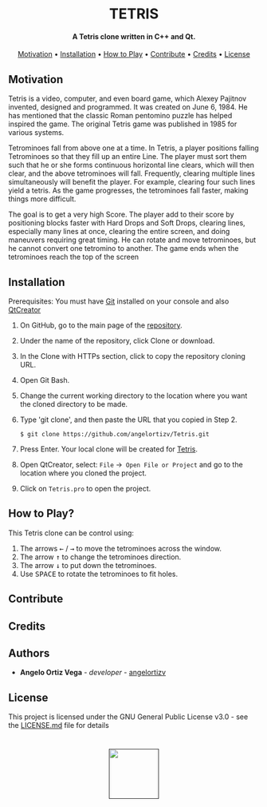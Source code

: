 <h1 align="center">TETRIS</h1>

<h4 align="center">A Tetris clone written in C++ and Qt.</h4>

<p align="center">
  <a href="#motivation">Motivation</a> •
  <a href="#installation">Installation</a> •
  <a href="#how-to-play">How to Play</a> •
  <a href="#contribute">Contribute</a> •
  <a href="#credits">Credits</a> •
  <a href="#license">License</a> 
</p>
 
 

## Motivation

Tetris is a video, computer, and even board game, which Alexey Pajitnov invented, designed and programmed. It was created on June 6, 1984. He has mentioned that the classic Roman pentomino puzzle has helped inspired the game. The original Tetris game was published in 1985 for various systems.

Tetrominoes fall from above one at a time. In Tetris, a player positions falling Tetrominoes so that they fill up an entire Line. The player must sort them such that he or she forms continuous horizontal line clears, which will then clear, and the above tetrominoes will fall. Frequently, clearing multiple lines simultaneously will benefit the player. For example, clearing four such lines yield a tetris. As the game progresses, the tetrominoes fall faster, making things more difficult.

The goal is to get a very high Score. The player add to their score by positioning blocks faster with Hard Drops and Soft Drops, clearing lines, especially many lines at once, clearing the entire screen, and doing maneuvers requiring great timing. He can rotate and move tetrominoes, but he cannot convert one tetromino to another. The game ends when the tetrominoes reach the top of the screen 


## Installation

Prerequisites: You must have [Git](https://git-scm.com/book/es/v2/Inicio---Sobre-el-Control-de-Versiones-Instalaci%C3%B3n-de-Git) installed on your console and also [QtCreator](https://www.qt.io/download)

1. On GitHub, go to the main page of the [repository](https://github.com/angelortizv/Tetris).
2. Under the name of the repository, click Clone or download.
3. In the Clone with HTTPs section, click to copy the repository cloning URL.
4. Open Git Bash.
5. Change the current working directory to the location where you want the cloned directory to be made.
6. Type 'git clone', and then paste the URL that you copied in Step 2.

   ```$ git clone https://github.com/angelortizv/Tetris.git```
   
7. Press Enter. Your local clone will be created for [Tetris](https://github.com/angelortizv/Tetris).
8. Open QtCreator, select: `File` ->` Open File or Project` and go to the location where you cloned the project.
9. Click on `Tetris.pro` to open the project.

## How to Play?

This Tetris clone can be control using:
1. The arrows <kbd>&leftarrow;</kbd> / <kbd>&rightarrow;</kbd> to move the tetrominoes across the window.  
2. The arrow <kbd>&uparrow;</kbd> to change the tetrominoes direction.
3. The arrow <kbd>&downarrow;</kbd> to put down the tetrominoes.
4. Use <kbd>SPACE</kbd> to rotate the tetrominoes to fit holes.

## Contribute


## Credits


## Authors
* **Angelo Ortiz Vega** - *developer* - [angelortizv](https://github.com/angelortizv)

## License
This project is licensed under the GNU General Public License v3.0 - see the [LICENSE.md](https://github.com/angelortizv/Tetris/blob/master/LICENSE) file for details

<h1 align="center">
  <a href=""><img src="https://www2.instantticketcontest.com/TX/Tetris/images/logo-game@2x.png" width="100"></a>
  <br>
</h1>
 

